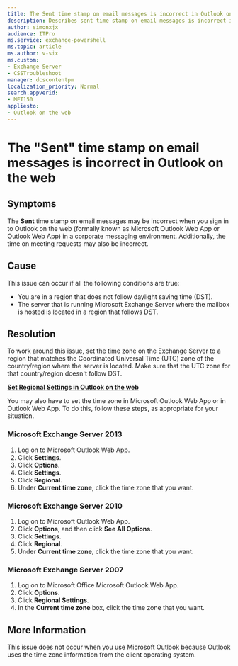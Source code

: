 ```yaml
---
title: The Sent time stamp on email messages is incorrect in Outlook on the web
description: Describes sent time stamp on email messages is incorrect in Outlook on the web
author: simonxjx
audience: ITPro
ms.service: exchange-powershell
ms.topic: article
ms.author: v-six
ms.custom: 
- Exchange Server
- CSSTroubleshoot
manager: dcscontentpm
localization_priority: Normal
search.appverid: 
- MET150
appliesto:
- Outlook on the web
---
```


# The "Sent" time stamp on email messages is incorrect in Outlook on the web

## Symptoms

The **Sent** time stamp on email messages may be incorrect when you sign in to Outlook on the web (formally known as Microsoft Outlook Web App or Outlook Web App) in a corporate messaging environment. Additionally, the time on meeting requests may also be incorrect.

## Cause

This issue can occur if all the following conditions are true:

- You are in a region that does not follow daylight saving time (DST).   
- The server that is running Microsoft Exchange Server where the mailbox is hosted is located in a region that follows DST.   

## Resolution

To work around this issue, set the time zone on the Exchange Server to a region that matches the Coordinated Universal Time (UTC) zone of the country/region where the server is located. Make sure that the UTC zone for that country/region doesn't follow DST.

**[Set Regional Settings in Outlook on the web](/previous-versions/exchange-server/exchangeserver-149/dd188698(v=exchsrvcs.149))**

You may also have to set the time zone in Microsoft Outlook Web App or in Outlook Web App. To do this, follow these steps, as appropriate for your situation. 

### Microsoft Exchange Server 2013

1. Log on to Microsoft Outlook Web App.   
2. Click **Settings**.   
3. Click **Options**.   
4. Click **Settings**.   
5. Click **Regional**.   
6. Under **Current time zone**, click the time zone that you want.   

### Microsoft Exchange Server 2010

1. Log on to Microsoft Outlook Web App.   
2. Click **Options**, and then click **See All Options**.   
3. Click **Settings**.   
4. Click **Regional**.   
5. Under **Current time zone**, click the time zone that you want.   

### Microsoft Exchange Server 2007

1. Log on to Microsoft Office Microsoft Outlook Web App.  
2. Click **Options**.   
3. Click **Regional Settings**.   
4. In the **Current time zone** box, click the time zone that you want.   

## More Information

This issue does not occur when you use Microsoft Outlook because Outlook uses the time zone information from the client operating system.
